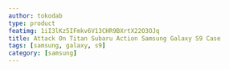 ```yaml
---
author: tokodab
type: product
featimg: 1iI3lKz5IFmkv6V13CHR9BXrtX22O3OJq
title: Attack On Titan Subaru Action Samsung Galaxy S9 Case
tags: [samsung, galaxy, s9]
category: [samsung]
---
```

